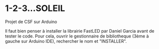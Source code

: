 # 1-2-3...SOLEIL
Projet de CSF sur Arduino

Il faut bien penser à installer la librairie FastLED par Daniel Garcia avant de tester le code.
Pour cela, ouvrir le gestionnaire de bibliotheque (3ème à gauche sur Arduino IDE), rechercher le nom et "INSTALLER".